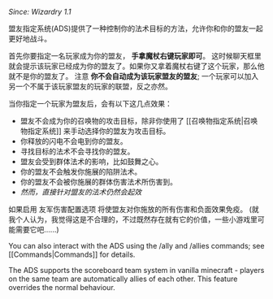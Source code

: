 _Since: Wizardry 1.1_

盟友指定系统(ADS)提供了一种控制你的法术目标的方法，允许你和你的盟友一起更好地战斗。

首先你要指定一名玩家成为你的盟友， **手拿魔杖右键玩家即可**。 这时候聊天框里就会提示该玩家已经成为你的盟友了。如果你又拿着魔杖右键了这个玩家，那么他就不是你的盟友了。 注意 **你不会自动成为该玩家盟友的盟友**; 一个玩家可以加入另一个不属于该玩家盟友的玩家的联盟，反之亦然。

当你指定一个玩家为盟友后，会有以下这几点效果：

* 盟友不会成为你的召唤物的攻击目标，除非你使用了 [[召唤物指定系统|召唤物指定系统]] 来手动选择你的盟友为攻击目标。
* 你释放的闪电不会电到你的盟友。
* 寻找目标的法术不会寻找你的盟友。
* 盟友会受到群体法术的影响，比如鼓舞之心。
* 你的盟友不会触发你施展的陷阱法术。
* 你的盟友不会被你施展的群体伤害法术所伤害到。
* _然而，直接针对盟友的法术仍然会起效_

如果启用 友军伤害配置选项 将使盟友对你施放的所有伤害和负面效果免疫。 (就我个人认为，我觉得这是不合理的，不过既然存在就有它的价值，一些小游戏里可能需要它吧......)

You can also interact with the ADS using the /ally and /allies commands; see [[Commands|Commands]] for details.

The ADS supports the scoreboard team system in vanilla minecraft - players on the same team are automatically allies of each other. This feature overrides the normal behaviour.
